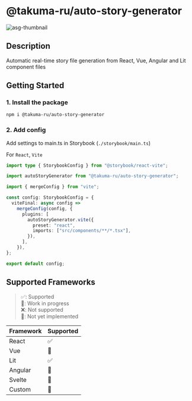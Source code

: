 # @takuma-ru/auto-story-generator

![asg-thumbnail](https://auto-story-generator.takumaru.dev/asg-thumbnail-radius.png)

## Description

Automatic real-time story file generation from React, Vue, Angular and Lit component files

## Getting Started

### 1. Install the package

```bash
npm i @takuma-ru/auto-story-generator
```

### 2. Add config

Add settings to main.ts in Storybook (`./storybook/main.ts`)

For `React`, `Vite`

```ts
import type { StorybookConfig } from "@storybook/react-vite";

import autoStoryGenerator from "@takuma-ru/auto-story-generator";

import { mergeConfig } from "vite";

const config: StorybookConfig = {
  viteFinal: async config =>
    mergeConfig(config, {
      plugins: [
        autoStoryGenerator.vite({
          preset: "react",
          imports: ["src/components/**/*.tsx"],
        }),
      ],
    }),
};

export default config;
```

## Supported Frameworks

> ✅: Supported<br>
> 🚧: Work in progress<br>
> ❌: Not supported<br>
> 📝: Not yet implemented<br>

| Framework | Supported |
| --------- | --------- |
| React     | ✅        |
| Vue       | 🚧        |
| Lit       | ✅        |
| Angular   | 🚧        |
| Svelte    | 📝        |
| Custom    | 📝        |
